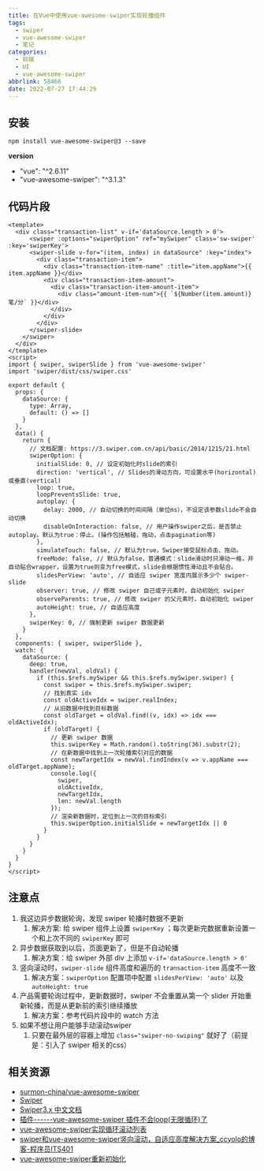```yaml
---
title: 在Vue中使用vue-awesome-swiper实现轮播组件
tags:
  - swiper
  - vue-awesome-swiper
  - 笔记
categories:
  - 前端
  - UI
  - vue-awesome-swiper
abbrlink: 58466
date: 2022-07-27 17:44:29
---
```


## 安装

```shell
npm install vue-awesome-swiper@3 --save
```

<!-- more -->

**version**

- "vue": "^2.6.11"
- "vue-awesome-swiper": "^3.1.3"

## 代码片段

```vue
<template>
  <div class="transaction-list" v-if='dataSource.length > 0'>
      <swiper :options="swiperOption" ref="mySwiper" class='sw-swiper' :key='swiperKey'>
      <swiper-slide v-for="(item, index) in dataSource" :key="index">
        <div class="transaction-item">
          <div class="transaction-item-name" :title="item.appName">{{ item.appName }}</div>
          <div class="transaction-item-amount">
            <div class="transaction-item-amount-item">
              <div class="amount-item-num">{{ `${Number(item.amount)}笔/分` }}</div>
            </div>
          </div>
        </div>
      </swiper-slide>
    </swiper>
  </div>
</template>
<script>
import { swiper, swiperSlide } from 'vue-awesome-swiper'
import 'swiper/dist/css/swiper.css'

export default {
  props: {
    dataSource: {
      type: Array,
      default: () => []
    }
  },
  data() {
    return {
      // 文档配置: https://3.swiper.com.cn/api/basic/2014/1215/21.html
      swiperOption: {
        initialSlide: 0, // 设定初始化时slide的索引
        direction: 'vertical', // Slides的滑动方向，可设置水平(horizontal)或垂直(vertical)
        loop: true,
        loopPreventsSlide: true,
        autoplay: {
          delay: 2000, // 自动切换的时间间隔（单位ms），不设定该参数slide不会自动切换
          disableOnInteraction: false, // 用户操作swiper之后，是否禁止autoplay。默认为true：停止。(操作包括触碰，拖动，点击pagination等)
        },
        simulateTouch: false, // 默认为true，Swiper接受鼠标点击、拖动。
        freeMode: false, // 默认为false，普通模式：slide滑动时只滑动一格，并自动贴合wrapper，设置为true则变为free模式，slide会根据惯性滑动且不会贴合。
        slidesPerView: 'auto', // 自适应 swiper 宽度内展示多少个 swiper-slide
        observer: true, // 修改 swiper 自己或子元素时，自动初始化 swiper
        observeParents: true, // 修改 swiper 的父元素时，自动初始化 swiper
        autoHeight: true, // 自适应高度
      },
      swiperKey: 0, // 强制更新 swiper 数据更新
    }
  },
  components: { swiper, swiperSlide },
  watch: {
    dataSource: {
      deep: true,
      handler(newVal, oldVal) {
        if (this.$refs.mySwiper && this.$refs.mySwiper.swiper) {
          const swiper = this.$refs.mySwiper.swiper;
          // 找到真实 idx
          const oldActiveIdx = swiper.realIndex;
          // 从旧数据中找到目标数据
          const oldTarget = oldVal.find((v, idx) => idx === oldActiveIdx);
          if (oldTarget) {
            // 更新 swiper 数据
            this.swiperKey = Math.random().toString(36).substr(2);
            // 在新数据中找到上一次轮播索引对应的数据
            const newTargetIdx = newVal.findIndex(v => v.appName === oldTarget.appName);
            console.log({
              swiper,
              oldActiveIdx,
              newTargetIdx,
              len: newVal.length
            });
            // 渲染新数据时，定位到上一次的目标索引
            this.swiperOption.initialSlide = newTargetIdx || 0
          }
        }
      }
    }
  }
}
</script>
```

## 注意点

1. 我这边异步数据轮询，发现 swiper 轮播时数据不更新
   1. 解决方案: 给 swiper 组件上设置 `swiperKey` ；每次更新完数据重新设置一个和上次不同的 `swiperKey` 即可
2. 异步数据获取到以后，页面更新了，但是不自动轮播
   1. 解决方案：给 swiper 外部 div 上添加 `v-if='dataSource.length > 0'`
3. 竖向滚动时，`swiper-slide` 组件高度和遍历的 `transaction-item` 高度不一致
   1. 解决方案：`swiperOption` 配置项中配置 `slidesPerView: 'auto'` 以及 `autoHeight: true`
4. 产品需要轮询过程中，更新数据时，swiper 不会重置从第一个 slider 开始重新轮播，而是从更新前的索引继续播放
   1. 解决方案：参考代码片段中的 watch 方法
5. 如果不想让用户能够手动滚动swiper
   1. 只要在最外层的容器上增加 `class="swiper-no-swiping"` 就好了（前提是：引入了 swiper 相关的css）

## 相关资源

- [surmon-china/vue-awesome-swiper](https://github.com/surmon-china/vue-awesome-swiper)
- [Swiper](https://swiperjs.com/)
- [Swiper3.x 中文文档](https://3.swiper.com.cn/api/index.html)
- [插件------vue-awesome-swiper 插件不会loop(无限循环)了](https://blog.csdn.net/COCOLI_BK/article/details/121742902)
- [vue-awesome-swiper实现循环滚动列表](https://blog.csdn.net/weixin_39150852/article/details/112475610)
- [swiper和vue-awesome-swiper竖向滚动，自适应高度解决方案_ccyolo的博客-程序员ITS401](https://its401.com/article/ccyolo/119824406)
- [vue-awesome-swiper重新初始化](https://www.jianshu.com/p/2bf533974047)